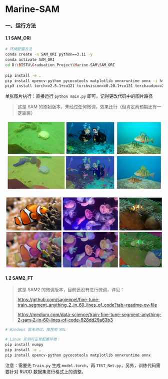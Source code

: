 # Marine-SAM
### 一、运行方法

#### 1.1 SAM_ORI

```bash
# 环境配置方法
conda create -n SAM_ORI python==3.11 -y
conda activate SAM_ORI
cd D:\BISTU\Graduation_Project\Marine-SAM\SAM_ORI

pip install -e .
pip install opencv-python pycocotools matplotlib onnxruntime onnx -i https://mirrors.aliyun.com/pypi/simple
pip3 install torch==2.5.1+cu121 torchvision==0.20.1+cu121 torchaudio==2.5.1+cu121 -i https://download.pytorch.org/whl/cu121
```

单张图片执行：直接运行 `python main.py` 即可，记得更改代码中的图片路径

> 这是 SAM 的原始版本，未经过任何微调，效果还行（但肯定离预期还有一定距离）

![image](./img/SAM_ORI_1.png)

![image](./img/SAM_ORI_2.png)

#### 1.2 SAM2_FT

> 这是 SAM2 的微调版本，目前还没有进行微调，详见：
>
> https://github.com/sagieppel/fine-tune-train_segment_anything_2_in_60_lines_of_code?tab=readme-ov-file
>
> https://medium.com/data-science/train-fine-tune-segment-anything-2-sam-2-in-60-lines-of-code-928dd29a63b3

```bash
# Windows 暂未测试，推荐用 WSL
```

```bash
# Linux 实测可正常配置环境：
pip install numpy
pip install -e .
pip install opencv-python pycocotools matplotlib onnxruntime onnx
```

注意：需要先 `Train.py` 生成 `model.torch`，再 `TEST_Net.py`，另外，训练代码需要针对 RUOD 数据集进行格式上的调整。
